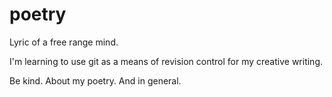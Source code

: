 # poetry
Lyric of a free range mind.

I'm learning to use git as a means of revision control for my creative writing.

Be kind.  About my poetry.  And in general.

